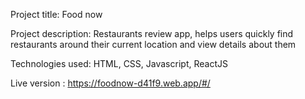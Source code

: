 Project title: Food now

Project description: Restaurants review app, helps users quickly find restaurants around their current location and view details about them

Technologies used: HTML, CSS, Javascript, ReactJS

Live version : https://foodnow-d41f9.web.app/#/
